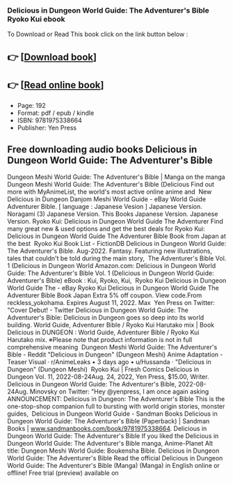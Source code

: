 ### Delicious in Dungeon World Guide: The Adventurer's Bible Ryoko Kui ebook

To Download or Read This book click on the link button below :

## 👉  [**[Download book](http://filesbooks.info/download.php?group=book&from=github.com&id=642725&lnk=1081 "Download book")**]

## 👉  [**[Read online book](http://filesbooks.info/download.php?group=book&from=github.com&id=642725&lnk=1081 "Read online book")**]


* Page: 192
* Format: pdf / epub / kindle
* ISBN: 9781975338664
* Publisher: Yen Press



## Free downloading audio books Delicious in Dungeon World Guide: The Adventurer's Bible



 Dungeon Meshi World Guide: The Adventurer&#039;s Bible | Manga on the manga Dungeon Meshi World Guide: The Adventurer&#039;s Bible (Delicious Find out more with MyAnimeList, the world&#039;s most active online anime and 
 New Delicious in Dungeon Danjom Meshi World Guide  - eBay World Guide Adventurer Bible. [ language : Japanese Vesion ] Japanese Version. Noragami (3) Japanese Version. This Books Japanese Version. Japanese Version.
 Ryoko Kui: Delicious in Dungeon World Guide The Adventurer Find many great new &amp; used options and get the best deals for Ryoko Kui: Delicious in Dungeon World Guide The Adventurer Bible Book from Japan at the best 
 Ryoko Kui Book List - FictionDB Delicious in Dungeon World Guide: The Adventurer&#039;s Bible. Aug-2022. Fantasy. Featuring new illustrations, tales that couldn&#039;t be told during the main story, 
 The Adventurer&#039;s Bible Vol. 1 (Delicious in Dungeon World Amazon.com: Delicious in Dungeon World Guide: The Adventurer&#039;s Bible Vol. 1 (Delicious in Dungeon World Guide: Adventurer&#039;s Bible) eBook : Kui, Ryoko, Kui, 
 Ryoko Kui Delicious in Dungeon World Guide The  - eBay Ryoko Kui Delicious in Dungeon World Guide The Adventurer Bible Book Japan Extra 5% off coupon. View code.From reckless_yokohama. Expires August 11, 2022. Max 
 Yen Press on Twitter: &quot;Cover Debut! - Twitter Delicious in Dungeon World Guide: The Adventurer&#039;s Bible: Delicious in Dungeon goes so deep into its world building.
 World Guide, Adventurer Bible / Ryoko Kui Harutako mix | Book Delicious in DUNGEON : World Guide, Adventurer Bible / Ryoko Kui Harutako mix. ※Please note that product information is not in full comprehensive meaning 
 Dungeon Meshi World Guide: The Adventurer&#039;s Bible - Reddit &quot;Delicious in Dungeon&quot; (Dungeon Meshi) Anime Adaptation - Teaser Visual · r/AnimeLeaks • 3 days ago • u/Hussanda · &quot;Delicious in Dungeon&quot; (Dungeon Meshi) 
 Ryoko Kui | Fresh Comics Delicious in Dungeon Vol. 11, 2022-08-24Aug. 24, 2022, Yen Press, $15.00, Writer. Delicious in Dungeon World Guide: The Adventurer&#039;s Bible, 2022-08-24Aug.
 Minovsky on Twitter: &quot;Hey @yenpress, I am once again asking ANNOUNCEMENT: Delicious in Dungeon: The Adventurer&#039;s Bible This is the one-stop-shop companion full to bursting with world origin stories, monster guides, 
 Delicious in Dungeon World Guide - Sandman Books Delicious in Dungeon World Guide: The Adventurer&#039;s Bible (Paperback) | Sandman Books | www.sandmanbooks.com/book/9781975338664.
 Delicious in Dungeon World Guide: The Adventurer&#039;s Bible If you liked the Delicious in Dungeon World Guide: The Adventurer&#039;s Bible manga, Anime-Planet Alt title: Dungeon Meshi World Guide: Boukensha Bible.
 Delicious in Dungeon World Guide: The Adventurer&#039;s Bible Read the official Delicious in Dungeon World Guide: The Adventurer&#039;s Bible (Manga) (Manga) in English online or offline! Free trial (preview) available on 





